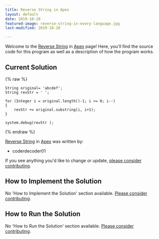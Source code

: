 ```yaml
---
title: Reverse String in Apex
layout: default
date: 2019-10-20
featured-image: reverse-string-in-every-language.jpg
last-modified: 2019-10-20

---
```


Welcome to the [Reverse String](https://rzuckerm.github.io/sample-programs-website-copy/projects/reverse-string) in [Apex](https://rzuckerm.github.io/sample-programs-website-copy/languages/apex) page! Here, you'll find the source code for this program as well as a description of how the program works.

## Current Solution

{% raw %}

```apex
String original= 'abcdef';
String revStr = ' ';

for (Integer i = original.length()-1; i >= 0; i--)
{
    revStr += original.substring(i, i+1);
}

system.debug(revStr );
```

{% endraw %}

[Reverse String](https://rzuckerm.github.io/sample-programs-website-copy/projects/reverse-string) in [Apex](https://rzuckerm.github.io/sample-programs-website-copy/languages/apex) was written by:

- coderdecoder01

If you see anything you'd like to change or update, [please consider contributing](https://github.com/TheRenegadeCoder/sample-programs).

## How to Implement the Solution

No 'How to Implement the Solution' section available. [Please consider contributing](https://github.com/TheRenegadeCoder/sample-programs-website).

## How to Run the Solution

No 'How to Run the Solution' section available. [Please consider contributing](https://github.com/TheRenegadeCoder/sample-programs-website).